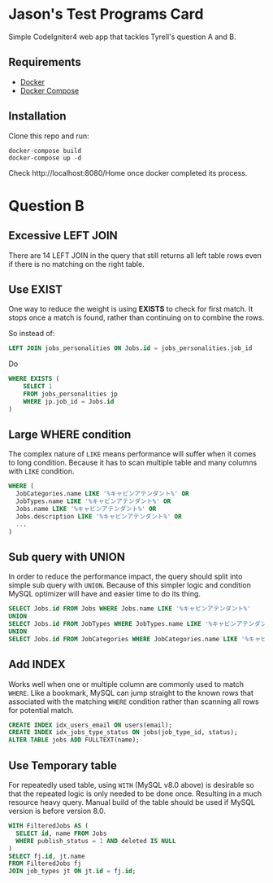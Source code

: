 # Jason's Test Programs Card
Simple CodeIgniter4 web app that tackles Tyrell's question A and B.

## Requirements
- [Docker](https://www.docker.com/)
- [Docker Compose](https://docs.docker.com/compose/install/)

## Installation
Clone this repo and run: 
```
docker-compose build
docker-compose up -d
```

Check http://localhost:8080/Home once docker completed its process.

# Question B

## Excessive LEFT JOIN
There are 14 LEFT JOIN in the query that still returns all left table rows even if there is no matching on the right table.

## Use EXIST
One way to reduce the weight is using **EXISTS** to check for first match. It stops once a match is found, rather than continuing on to combine the rows.

So instead of:
```sql
LEFT JOIN jobs_personalities ON Jobs.id = jobs_personalities.job_id
```
Do
```sql
WHERE EXISTS (
    SELECT 1
    FROM jobs_personalities jp
    WHERE jp.job_id = Jobs.id
)
```

## Large WHERE condition
The complex nature of `LIKE` means performance will suffer when it comes to long condition. Because it has to scan multiple table and many columns with `LIKE` condition.
```sql
WHERE (
  JobCategories.name LIKE '%キャビンアテンダント%' OR
  JobTypes.name LIKE '%キャビンアテンダント%' OR
  Jobs.name LIKE '%キャビンアテンダント%' OR
  Jobs.description LIKE '%キャビンアテンダント%' OR
  ...
)

```

## Sub query with UNION
In order to reduce the performance impact, the query should split into simple sub query with `UNION`. Because of this simpler logic and condition MySQL optimizer will have and easier time to do its thing.
```sql
SELECT Jobs.id FROM Jobs WHERE Jobs.name LIKE '%キャビンアテンダント%'
UNION
SELECT Jobs.id FROM JobTypes WHERE JobTypes.name LIKE '%キャビンアテンダント%'
UNION
SELECT Jobs.id FROM JobCategories WHERE JobCategories.name LIKE '%キャビンアテンダント%'

```

## Add INDEX
Works well when one or multiple column are commonly used to match `WHERE`. Like a bookmark, MySQL can jump straight to the known rows that associated with the matching `WHERE` condition rather than scanning all rows for potential match.
```sql
CREATE INDEX idx_users_email ON users(email);
CREATE INDEX idx_jobs_type_status ON jobs(job_type_id, status);
ALTER TABLE jobs ADD FULLTEXT(name);
```

## Use Temporary table
For repeatedly used table, using `WITH` (MySQL v8.0 above) is desirable so that the repeated logic is only needed to be done once. Resulting in a much resource heavy query. Manual build of the table should be used if MySQL version is before version 8.0.
```sql
WITH FilteredJobs AS (
  SELECT id, name FROM Jobs
  WHERE publish_status = 1 AND deleted IS NULL
)
SELECT fj.id, jt.name
FROM FilteredJobs fj
JOIN job_types jt ON jt.id = fj.id;
```
